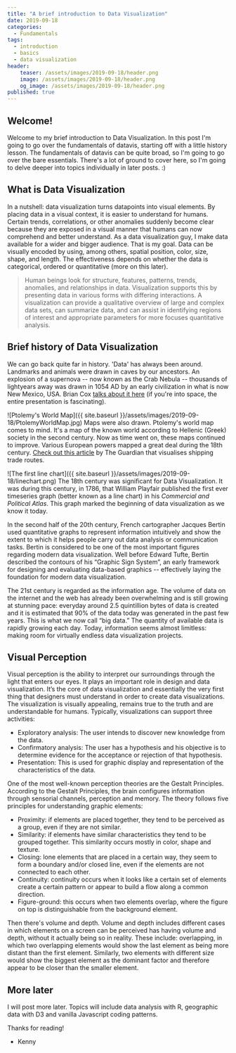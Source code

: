 ```yaml
---
title: "A brief introduction to Data Visualization"
date: 2019-09-18
categories:
  - Fundamentals
tags:
  - introduction
  - basics
  - data visualization
header:
    teaser: /assets/images/2019-09-18/header.png
    image: /assets/images/2019-09-18/header.png
    og_image: /assets/images/2019-09-18/header.png
published: true
---
```


## Welcome!
Welcome to my brief introduction to Data Visualization. In this post I'm going to go over the fundamentals of datavis, starting off with a little history lesson. The fundamentals of datavis can be quite broad, so I'm going to go over the bare essentials. There's a lot of ground to cover here, so I'm going to delve deeper into topics individually in later posts. :)

## What is Data Visualization
In a nutshell: data visualization turns datapoints into visual elements. By placing data in a visual context, it is easier to understand for humans. Certain trends, correlations, or other anomalies suddenly become clear because they are exposed in a visual manner that humans can now comprehend and better understand. As a data visualization guy, I make data available for a wider and bigger audience. That is my goal. Data can be visually encoded by using, among others, spatial position, color, size, shape, and length. The effectiveness depends on whether the data is categorical, ordered or quantitative (more on this later).

> Human beings look for structure, features, patterns, trends, anomalies, and relationships in data. Visualization supports this by presenting data in various forms with differing interactions. A visualization can provide a qualitative overview of large and complex data sets, can summarize data, and can assist in identifying regions of interest and appropriate parameters for more focuses quantitative analysis. 

## Brief history of Data Visualization
We can go back quite far in history. 'Data' has always been around. Landmarks and animals were drawn in caves by our ancestors. An explosion of a supernova -- now known as the Crab Nebula -- thousands of lightyears away was drawn in 1054 AD by an early civilization in what is now New Mexico, USA. Brian Cox [talks about it here](https://youtu.be/6u9YmpCg9bY?t=1020) (if you're into space, the entire presentation is fascinating). 

![Ptolemy's World Map]({{ site.baseurl }}/assets/images/2019-09-18/PtolemyWorldMap.jpg)
Maps were also drawn. Ptolemy's world map comes to mind. It's a map of the known world according to Hellenic (Greek) society in the second century. Now as time went on, these maps continued to improve. Various European powers mapped a great deal during the 18th century. [Check out this article](https://www.theguardian.com/news/datablog/2012/apr/13/shipping-routes-history-map) by The Guardian that visualises shipping trade routes.

![The first line chart]({{ site.baseurl }}/assets/images/2019-09-18/linechart.png)
The 18th century was significant for Data Visualization. It was during this century, in 1786, that William Playfair published the first ever timeseries graph (better known as a line chart) in his *Commercial and Political Atlas*. This graph marked the beginning of data visualization as we know it today.

In the second half of the 20th century, French cartographer Jacques Bertin used quantitative graphs to represent information intuitively and show the extent to which it helps people carry out data analysis or communication tasks. Bertin is considered to be one of the most important figures regarding modern data visualization. Well before Edward Tufte, Bertin described the contours of his “Graphic Sign System”, an early framework for designing and evaluating data-based graphics -- effectively laying the foundation for modern data visualization.

The 21st century is regarded as the information age. The volume of data on the internet and the web has already been overwhelming and is still growing at stunning pace: everyday around 2.5 quintillion bytes of data is created and it is estimated that 90% of the data today was generated in the past few years.  This is what we now call “big data.” The quantity of available data is rapidly growing each day. Today, information seems almost limitless: making room for virtually endless data visualization projects.

## Visual Perception

Visual perception is the ability to interpret our surroundings through the light that enters our eyes. It plays an important role in design and data visualization. It’s the core of data visualization and essentially the very first thing that designers must understand in order to create data visualizations. The visualization is visually appealing, remains true to the truth and are understandable for humans. Typically, visualizations can support three activities:

* Exploratory analysis: The user intends to discover new knowledge from the data.
* Confirmatory analysis:  The user has a hypothesis and his objective is to determine evidence for the acceptance or rejection of that hypothesis.
* Presentation: This is used for graphic display and representation of the characteristics of the data. 

One of the most well-known perception theories are the Gestalt Principles. According to the Gestalt Principles, the brain configures information through sensorial channels, perception and memory. The theory follows five principles for understanding graphic elements:

* Proximity: if elements are placed together, they tend to be perceived as a group, even if they are not similar.
* Similarity: if elements have similar characteristics they tend to be grouped together. This similarity occurs mostly in color, shape and texture.
* Closing: lone elements that are placed in a certain way, they seem to form a boundary and/or closed line, even if the elements are not connected to each other.
* Continuity: continuity occurs when it looks like a certain set of elements create a certain pattern or appear to build a flow along a common direction.
* Figure-ground: this occurs when two elements overlap, where the figure on top is distinguishable from the background element.

Then there's volume and depth. Volume and depth includes different cases in which elements on a screen can be perceived has having volume and depth, without it actually being so in reality. These include: overlapping, in which two overlapping elements would show the last element as being more distant than the first element. Similarly, two elements with different size would show the biggest element as the dominant factor and therefore appear to be closer than the smaller element. 

## More later

I will post more later. Topics will include data analysis with R, geographic data with D3 and vanilla Javascript coding patterns.




Thanks for reading!

- Kenny